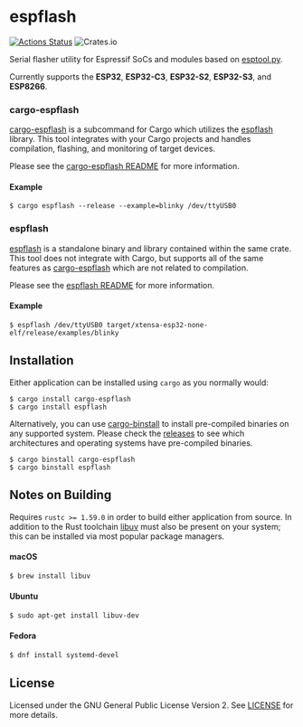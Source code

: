 # espflash

[![Actions Status](https://github.com/esp-rs/espflash/workflows/CI/badge.svg)](https://github.com/esp-rs/espflash/actions?query=workflow%3A"CI")
![Crates.io](https://img.shields.io/crates/l/espflash)

Serial flasher utility for Espressif SoCs and modules based on [esptool.py].

Currently supports the **ESP32**, **ESP32-C3**, **ESP32-S2**, **ESP32-S3**, and **ESP8266**.

### cargo-espflash

[cargo-espflash] is a subcommand for Cargo which utilizes the [espflash] library. This tool integrates with your Cargo projects and handles compilation, flashing, and monitoring of target devices.

Please see the [cargo-espflash README] for more information.

#### Example

```shell
$ cargo espflash --release --example=blinky /dev/ttyUSB0
```

[cargo-espflash readme]: https://github.com/esp-rs/espflash/blob/master/cargo-espflash/README.md

### espflash

[espflash] is a standalone binary and library contained within the same crate. This tool does not integrate with Cargo, but supports all of the same features as [cargo-espflash] which are not related to compilation.

Please see the [espflash README] for more information.

#### Example

```shell
$ espflash /dev/ttyUSB0 target/xtensa-esp32-none-elf/release/examples/blinky
```

[espflash readme]: https://github.com/esp-rs/espflash/blob/master/espflash/README.md
[esptool.py]: https://github.com/espressif/esptool
[cargo-espflash]: https://github.com/esp-rs/espflash/tree/master/cargo-espflash
[espflash]: https://github.com/esp-rs/espflash/tree/master/espflash

## Installation

Either application can be installed using `cargo` as you normally would:

```shell
$ cargo install cargo-espflash
$ cargo install espflash
```

Alternatively, you can use [cargo-binstall] to install pre-compiled binaries on any supported system. Please check the [releases] to see which architectures and operating systems have pre-compiled binaries.

```shell
$ cargo binstall cargo-espflash
$ cargo binstall espflash
```

[cargo-binstall]: https://github.com/ryankurte/cargo-binstall
[releases]: https://github.com/esp-rs/espflash/releases

## Notes on Building

Requires `rustc >= 1.59.0` in order to build either application from source. In addition to the Rust toolchain [libuv](https://libuv.org/) must also be present on your system; this can be installed via most popular package managers.

#### macOS

```bash
$ brew install libuv
```

#### Ubuntu

```bash
$ sudo apt-get install libuv-dev
```

#### Fedora

```bash
$ dnf install systemd-devel
```

## License

Licensed under the GNU General Public License Version 2. See [LICENSE](./espflash/LICENSE) for more details.
